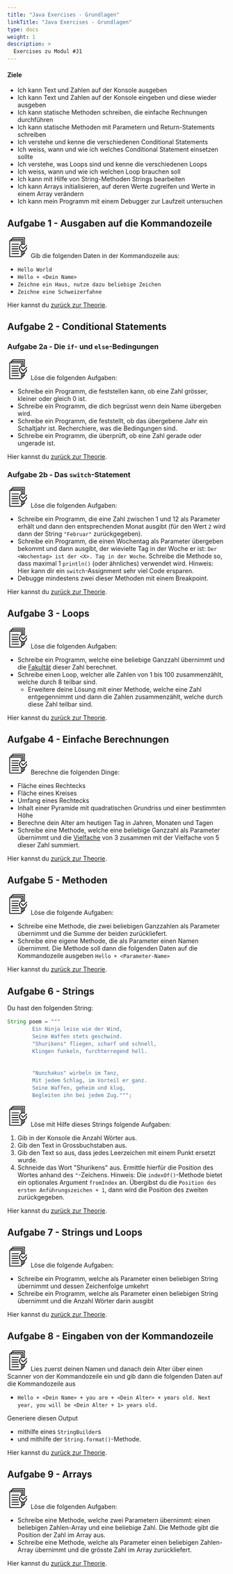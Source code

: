 ```yaml
---
title: "Java Exercises - Grundlagen"
linkTitle: "Java Exercises - Grundlagen"
type: docs
weight: 1
description: >
  Exercises zu Modul #J1
---
```


#### Ziele
* Ich kann Text und Zahlen auf der Konsole ausgeben
* Ich kann Text und Zahlen auf der Konsole eingeben und diese wieder ausgeben
* Ich kann statische Methoden schreiben, die einfache Rechnungen durchführen
* Ich kann statische Methoden mit Parametern und Return-Statements schreiben
* Ich verstehe und kenne die verschiedenen Conditional Statements
* Ich weiss, wann und wie ich welches Conditional Statement einsetzen sollte
* Ich verstehe, was Loops sind und kenne die verschiedenen Loops
* Ich weiss, wann und wie ich welchen Loop brauchen soll
* Ich kann mit Hilfe von String-Methoden Strings bearbeiten
* Ich kann Arrays initialisieren, auf deren Werte zugreifen und Werte in einem Array verändern
* Ich kann mein Programm mit einem Debugger zur Laufzeit untersuchen

## Aufgabe 1 - Ausgaben auf die Kommandozeile
![task1](/images/task.png) Gib die folgenden Daten in der Kommandozeile aus:
* `Hello World`
* `Hello + <Dein Name>`
* `Zeichne ein Haus, nutze dazu beliebige Zeichen`
* `Zeichne eine Schweizerfahne`

Hier kannst du [zurück zur Theorie](../../../../docs/java/java-grundlagen/01_java_intro).

## Aufgabe 2 - Conditional Statements

### Aufgabe 2a - Die `if`- und `else`-Bedingungen
![task1](/images/task.png) Löse die folgenden Aufgaben:
* Schreibe ein Programm, die feststellen kann, ob eine Zahl grösser, kleiner oder gleich 0 ist.
* Schreibe ein Programm, die dich begrüsst wenn dein Name übergeben wird.
* Schreibe ein Programm, die feststellt, ob das übergebene Jahr ein Schaltjahr ist. Recherchiere, was die Bedingungen sind.
* Schreibe ein Programm, die überprüft, ob eine Zahl gerade oder ungerade ist.

Hier kannst du [zurück zur Theorie](../../../../docs/java/java-grundlagen/05_control_structures/#if-statement).

### Aufgabe 2b - Das `switch`-Statement
![task1](/images/task.png) Löse die folgenden Aufgaben:
* Schreibe ein Programm, die eine Zahl zwischen 1 und 12 als Parameter erhält und dann den entsprechenden Monat ausgibt (für den Wert `2` wird dann der String `"Februar"` zurückgegeben).
* Schreibe ein Programm, die einen Wochentag als Parameter übergeben bekommt und dann ausgibt, der wievielte Tag in der Woche er ist: `Der <Wochentag> ist der <X>. Tag in der Woche`. Schreibe die Methode so, dass maximal 1 `println()` (oder ähnliches) verwendet wird. Hinweis: Hier kann dir ein `switch`-Assignment sehr viel Code ersparen.
* Debugge mindestens zwei dieser Methoden mit einem Breakpoint.

Hier kannst du [zurück zur Theorie](../../../../docs/java/java-grundlagen/05_control_structures/#switch-statement).

## Aufgabe 3 - Loops
![task1](/images/task.png) Löse die folgenden Aufgaben:
* Schreibe ein Programm, welche eine beliebige Ganzzahl übernimmt und die [Fakultät](https://www.studysmarter.de/schule/mathe/algebra/fakultaet/) dieser Zahl berechnet.
* Schreibe einen Loop, welcher alle Zahlen von 1 bis 100 zusammenzählt, welche durch 8 teilbar sind.
    * Erweitere deine Lösung mit einer Methode, welche eine Zahl entgegennimmt und dann die Zahlen zusammenzählt, welche durch diese Zahl teilbar sind.

Hier kannst du [zurück zur Theorie](../../../../docs/java/java-grundlagen/05_control_structures/#schleifen-loops).

## Aufgabe 4 - Einfache Berechnungen
![task1](/images/task.png) Berechne die folgenden Dinge:
* Fläche eines Rechtecks
* Fläche eines Kreises
* Umfang eines Rechtecks
* Inhalt einer Pyramide mit quadratischen Grundriss und einer bestimmten Höhe
* Berechne dein Alter am heutigen Tag in Jahren, Monaten und Tagen
* Schreibe eine Methode, welche eine beliebige Ganzzahl als Parameter übernimmt und die [Vielfache](https://www.studysmarter.de/schule/mathe/algebra/vielfaches/) von 3 zusammen mit der Vielfache von 5 dieser Zahl summiert.

Hier kannst du [zurück zur Theorie](../../../../docs/java/java-grundlagen/06_logic).

## Aufgabe 5 - Methoden
![task1](/images/task.png) Löse die folgende Aufgaben:
* Schreibe eine Methode, die zwei beliebigen Ganzzahlen als Parameter übernimmt und die Summe der beiden zurückliefert.
* Schreibe eine eigene Methode, die als Parameter einen Namen übernimmt. Die Methode soll dann die folgenden Daten auf die Kommandozeile ausgeben ```Hello + <Parameter-Name>```

Hier kannst du [zurück zur Theorie](../../../../docs/java/java-grundlagen/09_methods).

## Aufgabe 6 - Strings
Du hast den folgenden String:


```java
String poem = """
        Ein Ninja leise wie der Wind,
        Seine Waffen stets geschwind.
        "Shurikens" fliegen, scharf und schnell,
        Klingen funkeln, furchterregend hell.


        "Nunchakus" wirbeln im Tanz,
        Mit jedem Schlag, im Vorteil er ganz.
        Seine Waffen, geheim und klug,
        Begleiten ihn bei jedem Zug.""";
```

![task1](/images/task.png) Löse mit Hilfe dieses Strings folgende Aufgaben:
1. Gib in der Konsole die Anzahl Wörter aus.
2. Gib den Text in Grossbuchstaben aus.
3. Gib den Text so aus, dass jedes Leerzeichen mit einem Punkt ersetzt wurde.
4. Schneide das Wort "Shurikens" aus. Ermittle hierfür die Position des Wortes anhand des `"`-Zeichens.
   Hinweis: Die `indexOf()`-Methode bietet ein optionales Argument `fromIndex` an. Übergibst du die `Position des ersten Anführungszeichen + 1`, dann wird die Position des zweiten zurückgegeben.

Hier kannst du [zurück zur Theorie](../../../../docs/java/java-grundlagen/08_strings).

## Aufgabe 7 - Strings und Loops
![task1](/images/task.png) Löse die folgende Aufgaben:
* Schreibe ein Programm, welche als Parameter einen beliebigen String übernimmt und dessen Zeichenfolge umkehrt
* Schreibe ein Programm, welche als Parameter einen beliebigen String übernimmt und die Anzahl Wörter darin ausgibt

Hier kannst du [zurück zur Theorie](../../../../docs/java/java-grundlagen/08_strings).

## Aufgabe 8 - Eingaben von der Kommandozeile
![task1](/images/task.png) Lies zuerst deinen Namen und danach dein Alter über einen Scanner von der Kommandozeile ein und gib dann die folgenden Daten auf die Kommandozeile aus
*   `Hello + <Dein Name> + you are + <Dein Alter> + years old. Next year, you will be <Dein Alter + 1> years old.`

Generiere diesen Output
* mithilfe eines `StringBuilder`s
* und mithilfe der `String.format()`-Methode.

Hier kannst du [zurück zur Theorie](../../../../docs/java/java-grundlagen/10_scanner).

## Aufgabe 9 - Arrays
![task1](/images/task.png) Löse die folgenden Aufgaben:
* Schreibe eine Methode, welche zwei Parametern übernimmt: einen beliebigen Zahlen-Array und eine beliebige Zahl. Die Methode gibt die Position der Zahl im Array aus.
* Schreibe eine Methode, welche als Parameter einen beliebigen Zahlen-Array übernimmt und die grösste Zahl im Array zurückliefert.

Hier kannst du [zurück zur Theorie](../../../../docs/java/java-grundlagen/11_arrays).
